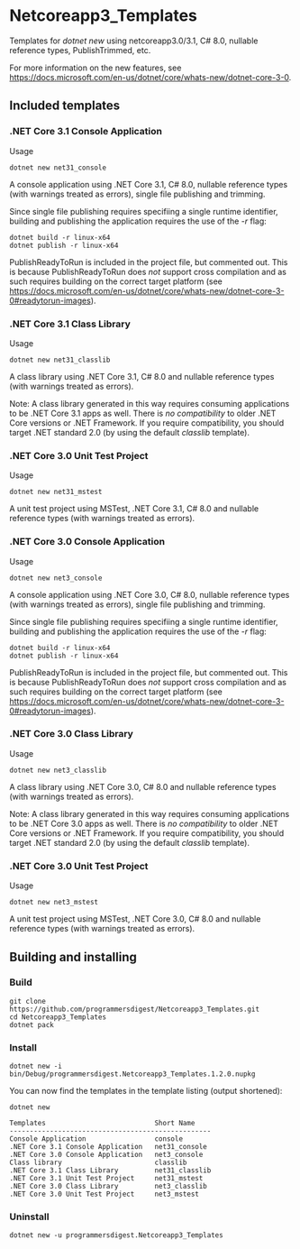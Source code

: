 # Netcoreapp3_Templates
Templates for *dotnet new* using netcoreapp3.0/3.1, C# 8.0, nullable reference types,
PublishTrimmed, etc.

For more information on the new features, see https://docs.microsoft.com/en-us/dotnet/core/whats-new/dotnet-core-3-0.

## Included templates

### .NET Core 3.1 Console Application

Usage

```console
dotnet new net31_console
```

A console application using .NET Core 3.1, C# 8.0, nullable reference types
(with warnings treated as errors), single file publishing and trimming.

Since single file publishing requires specifiing a single runtime identifier,
building and publishing the application requires the use of the *-r* flag:

```console
dotnet build -r linux-x64
dotnet publish -r linux-x64
```

PublishReadyToRun is included in the project file, but commented out. This is
because PublishReadyToRun does *not* support cross compilation and as such
requires building on the correct target platform (see
https://docs.microsoft.com/en-us/dotnet/core/whats-new/dotnet-core-3-0#readytorun-images).

### .NET Core 3.1 Class Library

Usage

```console
dotnet new net31_classlib
```

A class library using .NET Core 3.1, C# 8.0 and nullable reference types
(with warnings treated as errors).

Note: A class library generated in this way requires consuming applications to
be .NET Core 3.1 apps as well. There is *no compatibility* to older .NET Core
versions or .NET Framework. If you require compatibility, you should target .NET
standard 2.0 (by using the default *classlib* template).

### .NET Core 3.0 Unit Test Project

Usage

```console
dotnet new net31_mstest
```

A unit test project using MSTest, .NET Core 3.1, C# 8.0 and nullable reference
types (with warnings treated as errors).

### .NET Core 3.0 Console Application

Usage

```console
dotnet new net3_console
```

A console application using .NET Core 3.0, C# 8.0, nullable reference types
(with warnings treated as errors), single file publishing and trimming.

Since single file publishing requires specifiing a single runtime identifier,
building and publishing the application requires the use of the *-r* flag:

```console
dotnet build -r linux-x64
dotnet publish -r linux-x64
```

PublishReadyToRun is included in the project file, but commented out. This is
because PublishReadyToRun does *not* support cross compilation and as such
requires building on the correct target platform (see
https://docs.microsoft.com/en-us/dotnet/core/whats-new/dotnet-core-3-0#readytorun-images).

### .NET Core 3.0 Class Library

Usage

```console
dotnet new net3_classlib
```

A class library using .NET Core 3.0, C# 8.0 and nullable reference types
(with warnings treated as errors).

Note: A class library generated in this way requires consuming applications to
be .NET Core 3.0 apps as well. There is *no compatibility* to older .NET Core
versions or .NET Framework. If you require compatibility, you should target .NET
standard 2.0 (by using the default *classlib* template).

### .NET Core 3.0 Unit Test Project

Usage

```console
dotnet new net3_mstest
```

A unit test project using MSTest, .NET Core 3.0, C# 8.0 and nullable reference
types (with warnings treated as errors).

## Building and installing

### Build

```console
git clone https://github.com/programmersdigest/Netcoreapp3_Templates.git
cd Netcoreapp3_Templates
dotnet pack
```

### Install

```console
dotnet new -i bin/Debug/programmersdigest.Netcoreapp3_Templates.1.2.0.nupkg
```

You can now find the templates in the template listing (output shortened):

```console
dotnet new

Templates                           Short Name
--------------------------------------------------
Console Application                 console
.NET Core 3.1 Console Application   net31_console
.NET Core 3.0 Console Application   net3_console
Class library                       classlib
.NET Core 3.1 Class Library         net31_classlib
.NET Core 3.1 Unit Test Project     net31_mstest
.NET Core 3.0 Class Library         net3_classlib
.NET Core 3.0 Unit Test Project     net3_mstest
```

### Uninstall

```console
dotnet new -u programmersdigest.Netcoreapp3_Templates
```